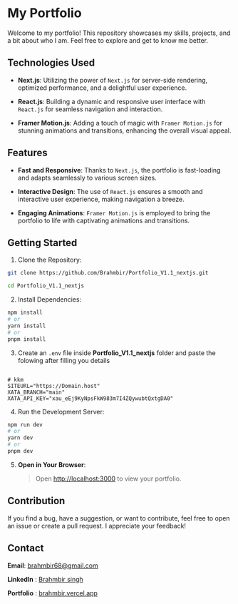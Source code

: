 # My Portfolio

Welcome to my portfolio! This repository showcases my skills, projects, and a bit about who I am. Feel free to explore and get to know me better.

## Technologies Used

- **Next.js**: Utilizing the power of `Next.js` for server-side rendering, optimized performance, and a delightful user experience.

- **React.js**: Building a dynamic and responsive user interface with `React.js` for seamless navigation and interaction.

- **Framer Motion.js**: Adding a touch of magic with `Framer Motion.js` for stunning animations and transitions, enhancing the overall visual appeal.

## Features

- **Fast and Responsive**: Thanks to `Next.js`, the portfolio is fast-loading and adapts seamlessly to various screen sizes.

- **Interactive Design**: The use of `React.js` ensures a smooth and interactive user experience, making navigation a breeze.

- **Engaging Animations**: `Framer Motion.js` is employed to bring the portfolio to life with captivating animations and transitions.

## Getting Started

1. Clone the Repository:

```bash
git clone https://github.com/Brahmbir/Portfolio_V1.1_nextjs.git

cd Portfolio_V1.1_nextjs
```

2. Install Dependencies:

```bash
npm install
# or
yarn install
# or
pnpm install
```

3. Create an `.env` file inside **Portfolio_V1.1_nextjs** folder and paste the folowing after filling you details

```env

# kkm
SITEURL="https://Domain.host"
XATA_BRANCH="main"
XATA_API_KEY="xau_eEj9KyNpsFkW983m7I4ZQywubtQxtgDA0"
```

4. Run the Development Server:

```bash
npm run dev
# or
yarn dev
# or
pnpm dev
```

5. **Open in Your Browser**:
   > Open [http://localhost:3000](http://localhost:3000) to view your portfolio.

## Contribution

If you find a bug, have a suggestion, or want to contribute, feel free to open an issue or create a pull request. I appreciate your feedback!

## Contact

**Email**: brahmbir68@gmail.com

**LinkedIn** : [Brahmbir singh](https://linkedin.com/in/brahm-bir-singh-6a9115245)

**Portfolio** : [brahmbir.vercel.app](https://brahmbir.vercel.app)
